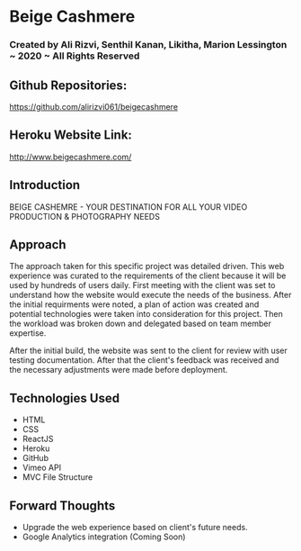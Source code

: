 # Beige Cashmere
### Created by Ali Rizvi, Senthil Kanan, Likitha, Marion Lessington ~ 2020 ~ All Rights Reserved

## Github Repositories:
https://github.com/alirizvi061/beigecashmere

## Heroku Website Link: 
http://www.beigecashmere.com/

## Introduction 
BEIGE CASHEMRE - YOUR DESTINATION FOR ALL YOUR VIDEO PRODUCTION & PHOTOGRAPHY NEEDS

## Approach
The approach taken for this specific project was detailed driven. This web experience was curated to the requirements of the client because it will be used by hundreds of users daily. First meeting with the client was set to understand how the website would execute the needs of the business. After the initial requirments were noted, a plan of action was created and potential technologies were taken into consideration for this project. Then the workload was broken down and delegated based on team member expertise. 

After the initial build, the website was sent to the client for review with user testing documentation. After that the client's feedback was received and the necessary adjustments were made before deployment.

## Technologies Used

- HTML
- CSS
- ReactJS
- Heroku
- GitHub
- Vimeo API
- MVC File Structure


## Forward Thoughts
- Upgrade the web experience based on client's future needs.
- Google Analytics integration (Coming Soon)
